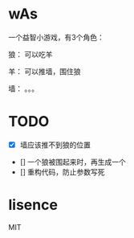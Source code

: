 # wAs
一个益智小游戏，有3个角色：

狼： 可以吃羊

羊： 可以推墙，围住狼

墙： 。。。


# TODO
- [x] 墙应该推不到狼的位置
- [] 一个狼被围起来时，再生成一个
- [] 重构代码，防止参数写死

# lisence

MIT